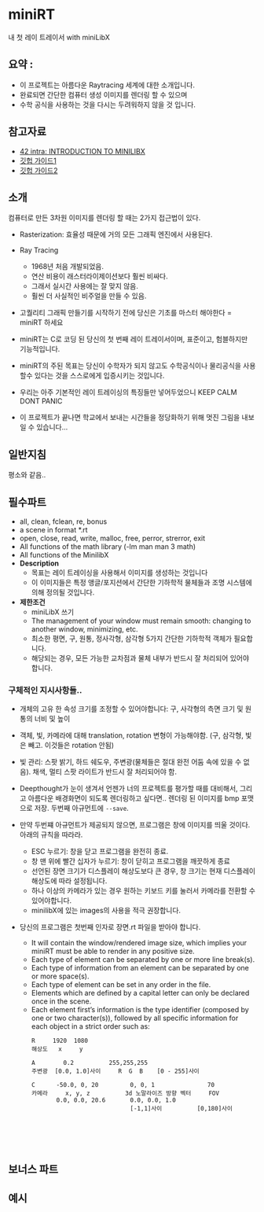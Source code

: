 # miniRT
내 첫 레이 트레이서 with miniLibX

## 요약 :
- 이 프로젝트는 아름다운 Raytracing 세계에 대한 소개입니다.
- 완료되면 간단한 컴퓨터 생성 이미지를 렌더링 할 수 있으며
- 수학 공식을 사용하는 것을 다시는 두려워하지 않을 것 입니다.

## 참고자료
* [42 intra:  INTRODUCTION TO MINILIBX](https://elearning.intra.42.fr/notions/minilibx/subnotions/mlx-introduction/videos/introduction-to-minilibx)
* [깃헙 가이드1](https://github.com/ilkou/minilibx)
* [깃헙 가이드2](https://github.com/qst0/ft_libgfx)



## 소개
컴퓨터로 만든 3차원 이미지를 렌더링 할 때는 2가지 접근법이 있다.
- Rasterization: 효율성 때문에 거의 모든 그래픽 엔진에서 사용된다.
- Ray Tracing
  - 1968년 처음 개발되었음.
  - 연산 비용이 래스터라이제이션보다 훨씬 비싸다.
  - 그래서 실시간 사용에는 잘 맞지 않음.
  - 훨씬 더 사실적인 비주얼을 만들 수 있음.
  
- 고퀄리티 그래픽 만들기를 시작하기 전에 당신은 기초를 마스터 해야한다 = miniRT 하세요
- miniRT는 C로 코딩 된 당신의 첫 번째 레이 트레이서이며, 표준이고, 험블하지만 기능적입니다.
- miniRT의 주된 목표는 당신이 수학자가 되지 않고도 수학공식이나 물리공식을 사용할수 있다는 것을 스스로에게 입증시키는 것입니다.
- 우리는 아주 기본적인 레이 트레이싱의 특징들만 넣어두었으니 KEEP CALM DONT PANIC
- 이 프로젝트가 끝나면 학교에서 보내는 시간들을 정당화하기 위해 멋진 그림을 내보일 수 있습니다...
  
## 일반지침
평소와 같음..

## 필수파트
- all, clean, fclean, re, bonus
- a scene in format *.rt
- open, close, read, write, malloc, free, perror, strerror, exit
- All functions of the math library (-lm man man 3 math)
- All functions of the MinilibX
- **Description**
  - 목표는 레이 트레이싱을 사용해서 이미지를 생성하는 것입니다
  - 이 이미지들은 특정 앵글/포지션에서 간단한 기하학적 물체들과 조명 시스템에 의해 정의될 것입니다. 
- **제한조건**  
  - miniLibX 쓰기
  - The management of your window must remain smooth: changing to another window, minimizing, etc.
  - 최소한 평면, 구, 원통, 정사각형, 삼각형 5가지 간단한 기하학적 객체가 필요합니다.
  - 해당되는 경우, 모든 가능한 교차점과 물체 내부가 반드시 잘 처리되어 있어야 합니다.
### 구체적인 지시사항들..

- 개체의 고유 한 속성 크기를 조정할 수 있어야합니다: 구, 사각형의 측면 크기 및 원통의 너비 및 높이
- 객체, 빛, 카메라에 대해 translation, rotation 변형이 가능해야함. (구, 삼각형, 빛은 빼고. 이것들은 rotation 안됨)
- 빛 관리: 스팟 밝기, 하드 쉐도우, 주변광(물체들은 절대 완전 어둠 속에 있을 수 없음). 채색, 멀티 스팟 라이트가 반드시 잘 처리되어야 함.
- Deepthought가 눈이 생겨서 언젠가 너의 프로젝트를 평가할 때를 대비해서, 그리고 아름다운 배경화면이 되도록 렌더링하고 싶다면.. 렌더링 된 이미지를 bmp 포맷으로 저장. 두번째 아규먼트에 `--save`.

- 만약 두번쨰 아규먼트가 제공되지 않으면, 프로그램은 창에 이미지를 띄울 것이다. 아래의 규칙을 따라라.
  - ESC 누르기: 창을 닫고 프로그램을 완전히 종료.
  - 창 맨 위에 빨간 십자가 누르기: 창이 닫히고 프로그램을 깨끗하게 종료
  - 선언된 장면 크기가 디스플레이 해상도보다 큰 경우, 창 크기는 현재 디스플레이 해상도에 따라 설정됩니다.
  - 하나 이상의 카메라가 있는 경우 원하는 키보드 키를 눌러서 카메라를 전환할 수 있어야합니다.
  - minilibX에 있는 images의 사용을 적극 권장합니다.
  
- 당신의 프로그램은 첫번째 인자로 장면.rt 파일을 받아야 합니다.
  -  It will contain the window/rendered image size, which implies your miniRT must be able to render in any positive size.
  - Each type of element can be separated by one or more line break(s).
  - Each type of information from an element can be separated by one or more space(s).
  - Each type of element can be set in any order in the file.
  - Elements which are defined by a capital letter can only be declared once in the scene.
  - Each element first’s information is the type identifier (composed by one or two character(s)), followed by all specific information for each object in a strict order such as:
    ~~~
    R     1920  1080
    해상도   x     y
    
    A        0.2          255,255,255
    주변광  [0.0, 1.0]사이     R  G  B    [0 - 255]사이
    
    C      -50.0, 0, 20         0, 0, 1               70
    카메라     x, y, z          3d 노말라이즈 방향 벡터     FOV    
           0.0, 0.0, 20.6       0.0, 0.0, 1.0      
                                [-1,1]사이          [0,180]사이
    
    
    
    
    
    
    ~~~
    
## 보너스 파트

## 예시
